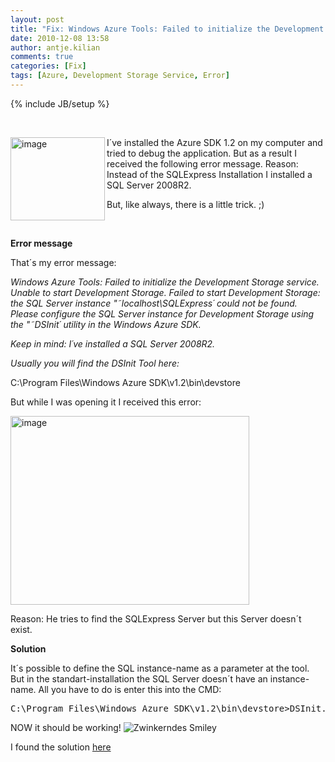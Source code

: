 ```yaml
---
layout: post
title: "Fix: Windows Azure Tools: Failed to initialize the Development Storage Service"
date: 2010-12-08 13:58
author: antje.kilian
comments: true
categories: [Fix]
tags: [Azure, Development Storage Service, Error]
---
```

{% include JB/setup %}
<p>&#160;</p>  <p><img title="image" border="0" alt="image" align="left" src="http://code-inside.de/blog/wp-content/uploads/image_thumb291.png" width="151" height="133" />I´ve installed the Azure SDK 1.2 on my computer and tried to debug the application. But as a result I received the following error message. Reason: Instead of the SQLExpress Installation I installed a SQL Server 2008R2.</p>  <p>But, like always, there is a little trick. ;)</p>  <p>&#160;</p>  <!--more-->  <p><b>Error message</b></p>  <p><b></b></p>  <p>That´s my error message:</p>  <p><em>Windows Azure Tools: Failed to initialize the Development Storage service. Unable to start Development Storage. Failed to start Development Storage: the SQL Server instance "˜localhost\SQLExpress´ could not be found.&#160;&#160; Please configure the SQL Server instance for Development Storage using the "˜DSInit´ utility in the Windows Azure SDK.</em></p>  <p><em>Keep in mind: I´ve installed a SQL Server 2008R2.</em></p>  <p><em></em></p>  <p><em>Usually you will find the DSInit Tool here:</em></p>  <p><em></em></p>  <p>C:\Program Files\Windows Azure SDK\v1.2\bin\devstore</p>  <p>But while I was opening it I received this error: </p>  <p><img title="image" border="0" alt="image" src="http://code-inside.de/blog/wp-content/uploads/image_thumb292.png" width="382" height="302" /></p>    <p>Reason: He tries to find the SQLExpress Server but this Server doesn´t exist. </p>  <p><b>Solution</b></p>  <p>It´s possible to define the SQL instance-name as a parameter at the tool. But in the standart-installation the SQL Server doesn´t have an instance-name. All you have to do is enter this into the CMD:</p>  <div style="padding-bottom: 0px; margin: 0px; padding-left: 0px; padding-right: 0px; display: inline; float: none; padding-top: 0px" id="scid:812469c5-0cb0-4c63-8c15-c81123a09de7:de07bfb5-e670-44c5-9987-cdcbb34c66a9" class="wlWriterEditableSmartContent"><pre name="code" class="c#">C:\Program Files\Windows Azure SDK\v1.2\bin\devstore&gt;DSInit.exe /sqlinstance:</pre></div>

<p>NOW it should be working! <img style="border-bottom-style: none; border-right-style: none; border-top-style: none; border-left-style: none" class="wlEmoticon wlEmoticon-winkingsmile" alt="Zwinkerndes Smiley" src="http://code-inside.de/blog-in/wp-content/uploads/wlEmoticon-winkingsmile4.png" /></p>

<p>I found the solution <a href="http://suntsu.ch/serendipity/index.php?/archives/190-Visual-Studio-2010-Problem-Windows-Azure-Tools-Failed-to-initialize-the-Development-Storage-service..html">here</a></p>
